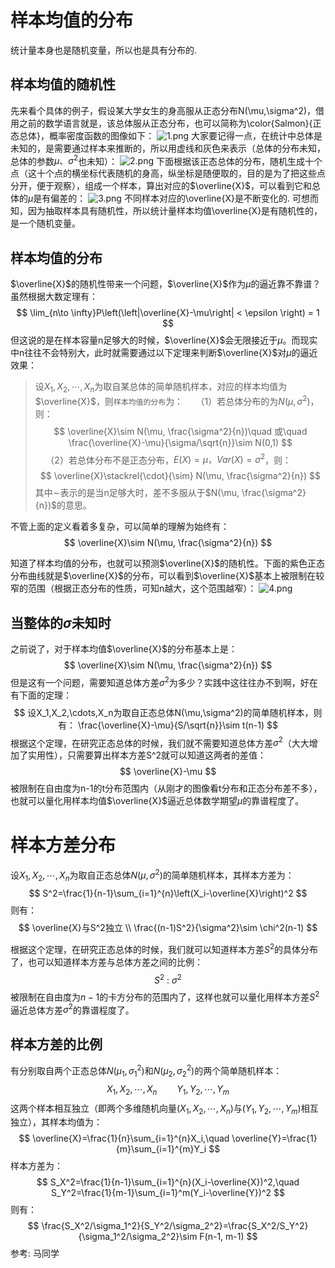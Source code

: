 # 样本均值的分布
统计量本身也是随机变量，所以也是具有分布的.

## 样本均值的随机性
先来看个具体的例子，假设某大学女生的身高服从正态分布N(\mu,\sigma^2)，借用之前的数学语言就是，该总体服从正态分布，也可以简称为\color{Salmon}{正态总体}，概率密度函数的图像如下：
![1.png](1.png)
大家要记得一点，在统计中总体是未知的，是需要通过样本来推断的，所以用虚线和灰色来表示（总体的分布未知，总体的参数$\mu、\sigma^2$也未知）：
![2.png](2.png)
下面根据该正态总体的分布，随机生成十个点（这十个点的横坐标代表随机的身高，纵坐标是随便取的，目的是为了把这些点分开，便于观察），组成一个样本，算出对应的$\overline{X}$，可以看到它和总体的$\mu$是有偏差的：
![3.png](3.png)
不同样本对应的\overline{X}是不断变化的. 可想而知，因为抽取样本具有随机性，所以统计量样本均值\overline{X}是有随机性的，是一个随机变量。

## 样本均值的分布
$\overline{X}$的随机性带来一个问题，$\overline{X}$作为$\mu$的逼近靠不靠谱？虽然根据大数定理有：
$$
\lim_{n\to \infty}P\left(\left|\overline{X}-\mu\right| < \epsilon \right) = 1
$$
但这说的是在样本容量n足够大的时候，$\overline{X}$会无限接近于$\mu$。而现实中n往往不会特别大，此时就需要通过以下定理来判断$\overline{X}$对$\mu$的逼近效果：


> 设$X_1,X_2,\cdots,X_n$为取自某总体的简单随机样本，对应的样本均值为$\overline{X}$，则`样本均值的分布`为：
$\quad（1）$若总体分布的为$N(\mu, \sigma^2)$，则：
$$
\overline{X}\sim N(\mu, \frac{\sigma^2}{n})\quad 或\quad \frac{\overline{X}-\mu}{\sigma/\sqrt{n}}\sim N(0,1)
$$
$\quad（2）$若总体分布不是正态分布，$E(X)=\mu，Var(X)=\sigma^2$，则：
$$
\overline{X}\stackrel{\cdot}{\sim} N(\mu, \frac{\sigma^2}{n})
$$
其中$\sim$表示的是当n足够大时，差不多服从于$N(\mu, \frac{\sigma^2}{n})$的意思。

不管上面的定义看着多复杂，可以简单的理解为始终有：
$$
\overline{X}\sim N(\mu, \frac{\sigma^2}{n})
$$

知道了样本均值的分布，也就可以预测$\overline{X}$的随机性。下面的紫色正态分布曲线就是$\overline{X}$的分布，可以看到$\overline{X}$基本上被限制在较窄的范围（根据正态分布的性质，可知n越大，这个范围越窄）：
![4.png](4.png)

## 当整体的$\sigma$未知时

之前说了，对于样本均值$\overline{X}$的分布基本上是：
$$
\overline{X}\sim N(\mu, \frac{\sigma^2}{n})
$$
但是这有一个问题，需要知道总体方差$\sigma^2$为多少？实践中这往往办不到啊，好在有下面的定理：
$$
设X_1,X_2,\cdots,X_n为取自正态总体N(\mu,\sigma^2)的简单随机样本，则有：
\frac{\overline{X}-\mu}{S/\sqrt{n}}\sim t(n-1)
$$
根据这个定理，在研究正态总体的时候，我们就不需要知道总体方差$\sigma^2$（大大增加了实用性），只需要算出样本方差S^2就可以知道这两者的差值：
$$
\overline{X}-\mu
$$
被限制在自由度为n-1的t分布范围内（从刚才的图像看t分布和正态分布差不多），也就可以量化用样本均值$\overline{X}$逼近总体数学期望$\mu$的靠谱程度了。


# 样本方差分布
设$X_1,X_2,\cdots,X_n$为取自正态总体$N(\mu,\sigma^2)$的简单随机样本，其样本方差为：
$$
S^2=\frac{1}{n-1}\sum_{i=1}^{n}\left(X_i-\overline{X}\right)^2
$$
则有：
$$
\overline{X}与S^2独立  \\
\frac{(n-1)S^2}{\sigma^2}\sim \chi^2(n-1)
$$

根据这个定理，在研究正态总体的时候，我们就可以知道样本方差$S^2$的具体分布了，也可以知道样本方差与总体方差之间的比例：
$$
S^2\ :\ \sigma^2
$$
被限制在自由度为$n-1$的卡方分布的范围内了，这样也就可以量化用样本方差$S^2$逼近总体方差$\sigma^2$的靠谱程度了。



## 样本方差的比例

有分别取自两个正态总体$N(\mu_1,\sigma_1^2)$和$N(\mu_2,\sigma_2^2)$的两个简单随机样本：
$$
X_1,X_2,\cdots,X_n \qquad Y_1,Y_2,\cdots,Y_m
$$
这两个样本相互独立（即两个多维随机向量$(X_1,X_2,\cdots,X_n)$与$(Y_1,Y_2,\cdots,Y_m)$相互独立），其样本均值为：
$$
\overline{X}=\frac{1}{n}\sum_{i=1}^{n}X_i,\quad \overline{Y}=\frac{1}{m}\sum_{i=1}^{m}Y_i
$$
样本方差为：
$$
S_X^2=\frac{1}{n-1}\sum_{i=1}^{n}(X_i-\overline{X})^2,\quad S_Y^2=\frac{1}{m-1}\sum_{i=1}^m(Y_i-\overline{Y})^2
$$
则有：
$$
\frac{S_X^2/\sigma_1^2}{S_Y^2/\sigma_2^2}=\frac{S_X^2/S_Y^2}{\sigma_1^2/\sigma_2^2}\sim F(n-1, m-1)
$$
参考:
马同学